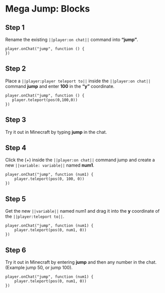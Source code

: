 # Mega Jump: Blocks

## Step 1
Rename the existing ``||player:on chat||`` command into **“jump”**. 

```blocks
player.onChat("jump", function () { 
}) 
```

## Step 2

Place a ``||player:player teleport to||`` inside the ``||player:on chat||`` command **jump** and enter **100** in the **“y”** coordinate. 

```blocks
player.onChat("jump", function () { 
   player.teleport(pos(0,100,0))  
}) 
```

## Step 3

Try it out in Minecraft by typing **jump** in the chat.


## Step 4

 Click the (+) inside the ``||player:on chat||`` command jump and create a new ``||variable: variable||`` named **num1**. 

```blocks
player.onChat("jump", function (num1) {
    player.teleport(pos(0, 100, 0))
})
```

## Step 5

Get the new ``||variable||`` named num1 and drag it into the **y** coordinate of the ``||player:teleport to||``. 

```blocks
player.onChat("jump", function (num1) {
    player.teleport(pos(0, num1, 0))
})
```

## Step 6

Try it out in Minecraft by entering **jump** and then any number in the chat.  (Example jump 50, or jump 100). 

```blocks
player.onChat("jump", function (num1) {
    player.teleport(pos(0, num1, 0))
})
```


